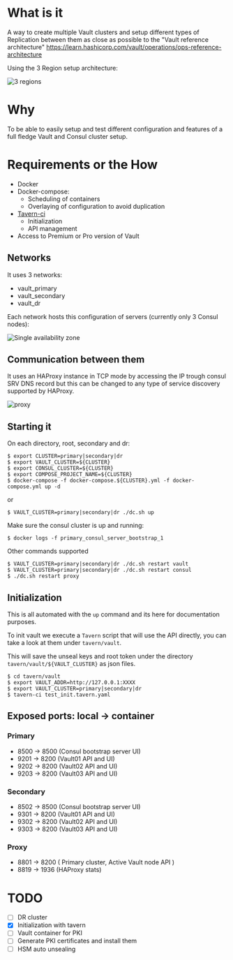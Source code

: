# What is it
A way to create multiple Vault clusters and setup different types of Replication between them as close as possible to the "Vault reference architecture" https://learn.hashicorp.com/vault/operations/ops-reference-architecture

Using the 3 Region setup architecture:

![3 regions](https://d33wubrfki0l68.cloudfront.net/f4320f807477cdda5df25f904eaf3d7c9cfd761d/e6047/static/img/vault-ra-full-replication_no_region.png)

# Why 
To be able to easily setup and test different configuration and features of a full fledge Vault and Consul cluster setup.

# Requirements or the How
* Docker 
* Docker-compose:
  *  Scheduling of containers
  *  Overlaying of configuration to avoid duplication
* [Tavern-ci](https://taverntesting.github.io/)
  * Initialization
  * API management
* Access to Premium or Pro version of Vault
 
## Networks
It uses 3 networks:
* vault_primary
* vault_secondary
* vault_dr
  
Each network hosts this configuration of servers (currently only 3 Consul nodes):

![Single availability zone](https://d33wubrfki0l68.cloudfront.net/177ba67519ffb1c802f5cb699c0b70cb40533ab6/63838/static/img/vault-ra-1-az.png)

## Communication between them

It uses an HAProxy instance in TCP mode by accessing the IP trough consul SRV DNS record but this can be changed to any type of service discovery supported by HAProxy.

![proxy](https://d33wubrfki0l68.cloudfront.net/b2d787641bf2dda0a8a1abf691cd9723a9c0ed8c/7b419/static/img/vault-ref-arch-9.png)


## Starting it
On each directory, root, secondary and dr:
```
$ export CLUSTER=primary|secondary|dr
$ export VAULT_CLUSTER=${CLUSTER}
$ export CONSUL_CLUSTER=${CLUSTER}
$ export COMPOSE_PROJECT_NAME=${CLUSTER}
$ docker-compose -f docker-compose.${CLUSTER}.yml -f docker-compose.yml up -d 
```
or

```
$ VAULT_CLUSTER=primary|secondary|dr ./dc.sh up
```

Make sure the consul cluster is up and running:

```
$ docker logs -f primary_consul_server_bootstrap_1
```


Other commands supported
```
$ VAULT_CLUSTER=primary|secondary|dr ./dc.sh restart vault
$ VAULT_CLUSTER=primary|secondary|dr ./dc.sh restart consul
$ ./dc.sh restart proxy
```

## Initialization
This is all automated with the `up` command and its here for documentation purposes.

To init vault we execute a `Tavern` script that will use the API directly, you can take a look at them under `tavern/vault`.

This will save the unseal keys and root token under the directory ```tavern/vault/${VAULT_CLUSTER}```  as json files.
```
$ cd tavern/vault
$ export VAULT_ADDR=http://127.0.0.1:XXXX
$ export VAULT_CLUSTER=primary|secondary|dr
$ tavern-ci test_init.tavern.yaml 
```

## Exposed ports: local -> container
### Primary
- 8500 -> 8500 (Consul bootstrap server UI)
- 9201 -> 8200 (Vault01 API and UI)
- 9202 -> 8200 (Vault02 API and UI)
- 9203 -> 8200 (Vault03 API and UI)
### Secondary
-  8502 -> 8500 (Consul bootstrap server UI)
-  9301 -> 8200 (Vault01 API and UI)
-  9302 -> 8200 (Vault02 API and UI)
-  9303 -> 8200 (Vault03 API and UI)
### Proxy
- 8801 -> 8200 ( Primary cluster, Active Vault node API )
- 8819 -> 1936 (HAProxy stats)

# TODO
- [ ] DR cluster
- [x] Initialization with tavern
- [ ] Vault container for PKI
- [ ] Generate PKI certificates and install them
- [ ] HSM auto unsealing